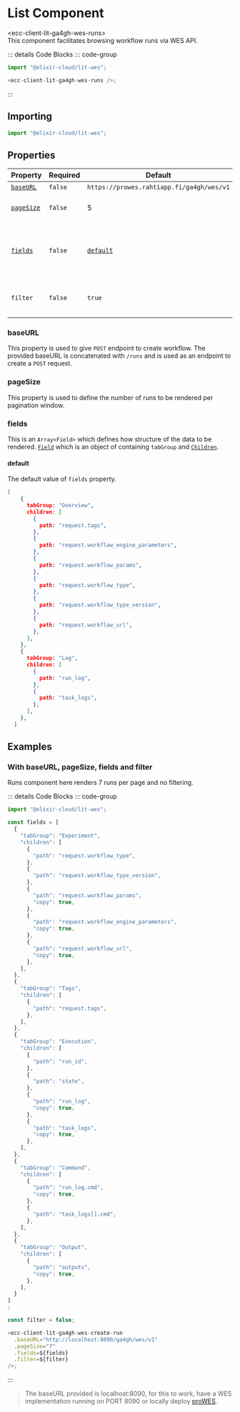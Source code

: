 # List Component <Badge type="warning" text="beta" />

<div class="component-name">&lt;ecc-client-lit-ga4gh-wes-runs&gt;</div>
This component facilitates browsing workflow runs via WES API.
<ClientOnly>
  <div :class="isDark ? 'component-dark component' : 'component-light component'">
    <ecc-client-lit-ga4gh-wes-runs />

::: details Code Blocks
::: code-group

```js [HTML]
import "@elixir-cloud/lit-wes";

<ecc-client-lit-ga4gh-wes-runs />;
```

  <!-- ```jsx [React]

  ``` -->

:::

  </div>
</ClientOnly>

## Importing

```js [HTML]
import "@elixir-cloud/lit-wes";
```

## Properties

| Property                                              | Required | Default                                   | Type            | Description                                                   |
| ----------------------------------------------------- | -------- | ----------------------------------------- | --------------- | ------------------------------------------------------------- |
| [`baseURL`](#baseURL)                                 | `false`  | `https://prowes.rahtiapp.fi/ga4gh/wes/v1` | `String`        | Base URL                                                      |
| [`pageSize`](#pageSize)                               | `false`  | 5                                         | `Number`        | Number of runs per page                                       |
| [`fields`](../../design/components/details.md#fields) | `false`  | [`default`](#default)                     | `Array<Fields>` | Configuration based on which data will be rendered in groups. |
| `filter`                                              | `false`  | `true`                                    | `Boolean`       | Defines the rendering of the filter-by-state bar.             |

### baseURL

This property is used to give `POST` endpoint to create workflow. The provided baseURL is concatenated with `/runs` and is used as an endpoint to create a `POST` request.

### pageSize

This property is used to define the number of runs to be rendered per pagination window.

### fields

This is an `Array<Field>` which defines how structure of the data to be rendered. [`Field`](#Field) which is an object of containing `tabGroup` and [`Children`](#Children).

#### default

The default value of `fields` property.

```JSON
[
    {
      tabGroup: "Overview",
      children: [
        {
          path: "request.tags",
        },
        {
          path: "request.workflow_engine_parameters",
        },
        {
          path: "request.workflow_params",
        },
        {
          path: "request.workflow_type",
        },
        {
          path: "request.workflow_type_version",
        },
        {
          path: "request.workflow_url",
        },
      ],
    },
    {
      tabGroup: "Log",
      children: [
        {
          path: "run_log",
        },
        {
          path: "task_logs",
        },
      ],
    },
  ]
```

<!-- ## Parts

## CSS Variables
 -->

## Examples

### With baseURL, pageSize, fields and filter

Runs component here renders 7 runs per page and no filtering.

<ClientOnly>
  <div :class="isDark ? 'component-dark component' : 'component-light component'">
  <!-- Render ecc-utils-design-form component only after the component is loaded -->
    <ecc-client-lit-ga4gh-wes-runs
        :pageSize="examplePageSize"
        :fields="exampleFields"
        :filter="exampleFilter"
        :baseURL="exampleURL"
    />

::: details Code Blocks
::: code-group

```js [HTML]
import "@elixir-cloud/lit-wes";

const fields = [
  {
    "tabGroup": "Experiment",
    "children": [
      {
        "path": "request.workflow_type",
      },
      {
        "path": "request.workflow_type_version",
      },
      {
        "path": "request.workflow_params",
        "copy": true,
      },
      {
        "path": "request.workflow_engine_parameters",
        "copy": true,
      },
      {
        "path": "request.workflow_url",
        "copy": true,
      },
    ],
  },
  {
    "tabGroup": "Tags",
    "children": [
      {
        "path": "request.tags",
      },
    ],
  },
  {
    "tabGroup": "Execution",
    "children": [
      {
        "path": "run_id",
      },
      {
        "path": "state",
      },
      {
        "path": "run_log",
        "copy": true,
      },
      {
        "path": "task_logs",
        "copy": true,
      },
    ],
  },
  {
    "tabGroup": "Command",
    "children": [
      {
        "path": "run_log.cmd",
        "copy": true,
      },
      {
        "path": "task_logs[].cmd",
      },
    ],
  },
  {
    "tabGroup": "Output",
    "children": [
      {
        "path": "outputs",
        "copy": true,
      },
    ],
  }
]
;

const filter = false;

<ecc-client-lit-ga4gh-wes-create-run
  .baseURL="http://localhost:8090/ga4gh/wes/v1"
  .pageSize="7"
  .fields=${fields}
  .filter=${filter}
/>;
```

  <!-- ```jsx [React]

  ``` -->

:::

  </div>
</ClientOnly>

> The baseURL provided is localhost:8090, for this to work, have a WES implementation running on PORT 8090 or locally deploy [proWES](https://github.com/elixir-cloud-aai/proWES).

<script setup>
import { onMounted, ref } from "vue";
import { useData } from "vitepress";

const renderComponent = ref(false);

const { isDark } = useData();
const exampleFields = ref([]);
const exampleURL = ref("");
const examplePageSize = ref(0);
const exampleFilter = ref();

onMounted(async () => {
  try {
    const module = await import("@elixir-cloud/lit-wes");

    // Assuming the module exports exampleFields, exampleURL, and examplePageSize
    exampleFilter.value = false;
    exampleFields.value =  [
  {
    "tabGroup": "Experiment",
    "children": [
      {
        "path": "request.workflow_type",
      },
      {
        "path": "request.workflow_type_version",
      },
      {
        "path": "request.workflow_params",
        "copy": true,
      },
      {
        "path": "request.workflow_engine_parameters",
        "copy": true,
      },
      {
        "path": "request.workflow_url",
        "copy": true,
      },
    ],
  },
  {
    "tabGroup": "Tags",
    "children": [
      {
        "path": "request.tags",
      },
    ],
  },
  {
    "tabGroup": "Execution",
    "children": [
      {
        "path": "run_id",
      },
      {
        "path": "state",
      },
      {
        "path": "run_log",
        "copy": true,
      },
      {
        "path": "task_logs",
        "copy": true,
      },
    ],
  },
  {
    "tabGroup": "Command",
    "children": [
      {
        "path": "run_log.cmd",
        "copy": true,
      },
      {
        "path": "task_logs[].cmd",
      },
    ],
  },
  {
    "tabGroup": "Output",
    "children": [
      {
        "path": "outputs",
        "copy": true,
      },
    ],
  }
]
;
    exampleURL.value = "http://localhost:8090/ga4gh/wes/v1";
    examplePageSize.value = 7;

    renderComponent.value = true;
  } catch (error) {
    console.error("Error loading module:", error);
  }
});
</script>
